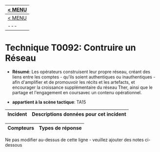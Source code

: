 |[< MENU](../README.md)|
|---|
|[< MENU](../../README.md)|
|---|
# Technique T0092: Contruire un Réseau

* **Résumé**: Les opérateurs construisent leur propre réseau, créant des liens entre les comptes - qu'ils soient authentiques ou inauthentiques - afin d'amplifier et de promouvoir les récits et les artefacts, et encourager la croissance supplémentaire du réseau Ther, ainsi que le partage et l'engagement en coursavec un contenu opérationnel.

* **appartient à la scène tactique**: TA15


|Incident |Descriptions données pour cet incident |
|-------- |-------------------- |



|Compteurs |Types de réponse |
|-------- |-------------- |


Ne pas modifier au-dessus de cette ligne - veuillez ajouter des notes ci-dessous